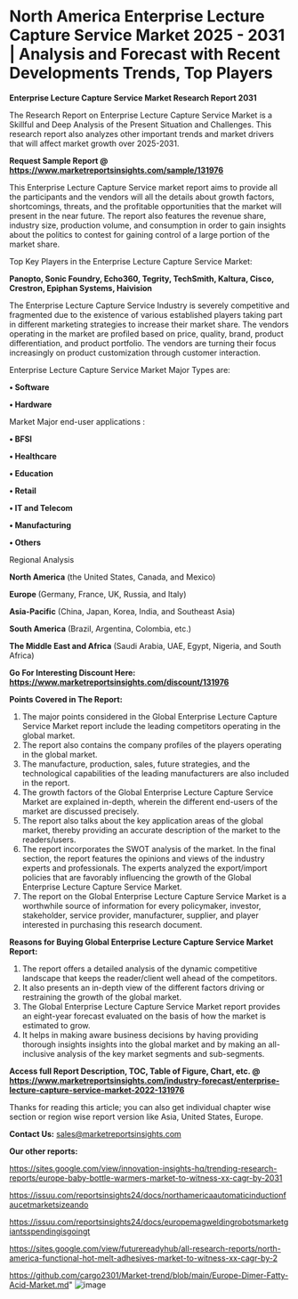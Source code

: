 # North America Enterprise Lecture Capture Service Market 2025 - 2031 | Analysis and Forecast with Recent Developments Trends, Top Players

<strong>Enterprise Lecture Capture Service Market Research Report 2031</strong>

The Research Report on Enterprise Lecture Capture Service Market is a Skillful and Deep Analysis of the Present Situation and Challenges. This research report also analyzes other important trends and market drivers that will affect market growth over 2025-2031.

<strong>Request Sample Report @ <a href=https://www.marketreportsinsights.com/sample/131976>https://www.marketreportsinsights.com/sample/131976</a></strong>

This Enterprise Lecture Capture Service market report aims to provide all the participants and the vendors will all the details about growth factors, shortcomings, threats, and the profitable opportunities that the market will present in the near future. The report also features the revenue share, industry size, production volume, and consumption in order to gain insights about the politics to contest for gaining control of a large portion of the market share.

Top Key Players in the Enterprise Lecture Capture Service Market:

<strong>Panopto, Sonic Foundry, Echo360, Tegrity, TechSmith, Kaltura, Cisco, Crestron, Epiphan Systems, Haivision</strong>

The Enterprise Lecture Capture Service Industry is severely competitive and fragmented due to the existence of various established players taking part in different marketing strategies to increase their market share. The vendors operating in the market are profiled based on price, quality, brand, product differentiation, and product portfolio. The vendors are turning their focus increasingly on product customization through customer interaction.

Enterprise Lecture Capture Service Market Major Types are:

<strong>• Software

• Hardware</strong>

Market Major end-user applications :

<strong>• BFSI

• Healthcare

• Education

• Retail

• IT and Telecom

• Manufacturing

• Others</strong>

Regional Analysis

</u><strong><b>North America</b></strong> (the United States, Canada, and Mexico)

<strong><b>Europe </b></strong>(Germany, France, UK, Russia, and Italy)

<strong><b>Asia-Pacific</b></strong> (China, Japan, Korea, India, and Southeast Asia)

<strong><b>South America</b></strong> (Brazil, Argentina, Colombia, etc.)

<strong><b>The Middle East and Africa</b></strong> (Saudi Arabia, UAE, Egypt, Nigeria, and South Africa)

<strong>Go For Interesting Discount Here: <a href=https://www.marketreportsinsights.com/discount/131976>https://www.marketreportsinsights.com/discount/131976</a></strong>

<strong>Points Covered in The Report:</strong>
<ol>
  <li>The major points considered in the Global Enterprise Lecture Capture Service Market report include the leading competitors operating in the global market.</li>
  <li>The report also contains the company profiles of the players operating in the global market.</li>
  <li>The manufacture, production, sales, future strategies, and the technological capabilities of the leading manufacturers are also included in the report.</li>
  <li>The growth factors of the Global Enterprise Lecture Capture Service Market are explained in-depth, wherein the different end-users of the market are discussed precisely.</li>
  <li>The report also talks about the key application areas of the global market, thereby providing an accurate description of the market to the readers/users.</li>
  <li>The report incorporates the SWOT analysis of the market. In the final section, the report features the opinions and views of the industry experts and professionals. The experts analyzed the export/import policies that are favorably influencing the growth of the Global Enterprise Lecture Capture Service Market.</li>
  <li>The report on the Global Enterprise Lecture Capture Service Market is a worthwhile source of information for every policymaker, investor, stakeholder, service provider, manufacturer, supplier, and player interested in purchasing this research document.</li>
</ol>
<strong>Reasons for Buying Global Enterprise Lecture Capture Service Market Report:</strong>

<ol>
  <li>The report offers a detailed analysis of the dynamic competitive landscape that keeps the reader/client well ahead of the competitors.</li>
  <li>It also presents an in-depth view of the different factors driving or restraining the growth of the global market.</li>
  <li>The Global Enterprise Lecture Capture Service Market report provides an eight-year forecast evaluated on the basis of how the market is estimated to grow.</li>
  <li>It helps in making aware business decisions by having providing thorough insights insights into the global market and by making an all-inclusive analysis of the key market segments and sub-segments.</li>
</ol>
<strong>Access full Report Description, TOC, Table of Figure, Chart, etc. @ <a href=https://www.marketreportsinsights.com/industry-forecast/enterprise-lecture-capture-service-market-2022-131976>https://www.marketreportsinsights.com/industry-forecast/enterprise-lecture-capture-service-market-2022-131976</a></strong>


Thanks for reading this article; you can also get individual chapter wise section or region wise report version like Asia, United States, Europe.

<strong>Contact Us:</strong>
sales@marketreportsinsights.com

<strong>Our other reports:</strong>

<a href=https://sites.google.com/view/innovation-insights-hq/trending-research-reports/europe-baby-bottle-warmers-market-to-witness-xx-cagr-by-2031>https://sites.google.com/view/innovation-insights-hq/trending-research-reports/europe-baby-bottle-warmers-market-to-witness-xx-cagr-by-2031</a>

<a href=https://issuu.com/reportsinsights24/docs/northamericaautomaticinductionfaucetmarketsizeando>https://issuu.com/reportsinsights24/docs/northamericaautomaticinductionfaucetmarketsizeando</a>

<a href=https://issuu.com/reportsinsights24/docs/europemagweldingrobotsmarketgiantsspendingisgoingt>https://issuu.com/reportsinsights24/docs/europemagweldingrobotsmarketgiantsspendingisgoingt</a>

<a href=https://sites.google.com/view/futurereadyhub/all-research-reports/north-america-functional-hot-melt-adhesives-market-to-witness-xx-cagr-by-2>https://sites.google.com/view/futurereadyhub/all-research-reports/north-america-functional-hot-melt-adhesives-market-to-witness-xx-cagr-by-2</a>

<a href=https://github.com/cargo2301/Market-trend/blob/main/Europe-Dimer-Fatty-Acid-Market.md>https://github.com/cargo2301/Market-trend/blob/main/Europe-Dimer-Fatty-Acid-Market.md</a>"
![image](https://github.com/user-attachments/assets/5f243614-c637-4eed-9537-ed9cd9a43b9b)
